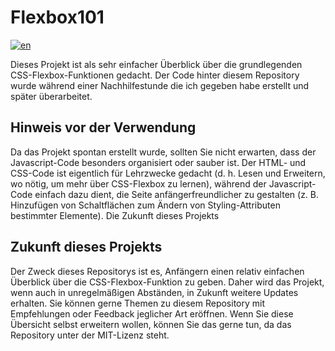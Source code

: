 # Flexbox101
[![en](https://img.shields.io/badge/lang-en-blue.svg)](https://github.com/fiechdus/Flexbox101/blob/main/README.md)

Dieses Projekt ist als sehr einfacher Überblick über die grundlegenden CSS-Flexbox-Funktionen gedacht. Der Code hinter diesem Repository wurde während einer Nachhilfestunde die ich gegeben habe erstellt und später überarbeitet.

## Hinweis vor der Verwendung
Da das Projekt spontan erstellt wurde, sollten Sie nicht erwarten, dass der Javascript-Code besonders organisiert oder sauber ist. Der HTML- und CSS-Code ist eigentlich für Lehrzwecke gedacht (d. h. Lesen und Erweitern, wo nötig, um mehr über CSS-Flexbox zu lernen), während der Javascript-Code einfach dazu dient, die Seite anfängerfreundlicher zu gestalten (z. B. Hinzufügen von Schaltflächen zum Ändern von Styling-Attributen bestimmter Elemente).
Die Zukunft dieses Projekts

## Zukunft dieses Projekts
Der Zweck dieses Repositorys ist es, Anfängern einen relativ einfachen Überblick über die CSS-Flexbox-Funktion zu geben. Daher wird das Projekt, wenn auch in unregelmäßigen Abständen, in Zukunft weitere Updates erhalten. Sie können gerne Themen zu diesem Repository mit Empfehlungen oder Feedback jeglicher Art eröffnen. Wenn Sie diese Übersicht selbst erweitern wollen, können Sie das gerne tun, da das Repository unter der MIT-Lizenz steht.
